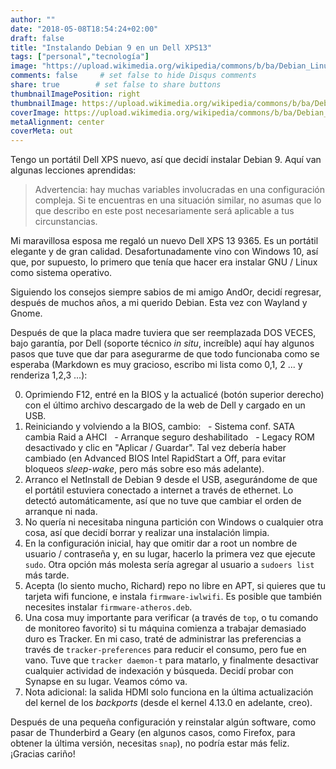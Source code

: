 ```yaml
---
author: ""
date: "2018-05-08T18:54:24+02:00"
draft: false
title: "Instalando Debian 9 en un Dell XPS13"
tags: ["personal","tecnología"]
image: "https://upload.wikimedia.org/wikipedia/commons/b/ba/Debian_Linux_Error_Photo1.jpg"
comments: false     # set false to hide Disqus comments
share: true        # set false to share buttons
thumbnailImagePosition: right
thumbnailImage: https://upload.wikimedia.org/wikipedia/commons/b/ba/Debian_Linux_Error_Photo1.jpg
coverImage: https://upload.wikimedia.org/wikipedia/commons/b/ba/Debian_Linux_Error_Photo1.jpg
metaAlignment: center
coverMeta: out
---
```


Tengo un portátil Dell XPS nuevo, así que decidí instalar Debian 9. Aquí van algunas lecciones aprendidas:

<!--more-->

>Advertencia: hay muchas variables involucradas en una configuración compleja. Si te encuentras en una situación similar, no asumas que lo que describo en este post necesariamente será aplicable a tus circunstancias.

Mi maravillosa esposa me regaló un nuevo Dell XPS 13 9365. Es un portátil elegante y de gran calidad. Desafortunadamente vino con Windows 10, así que, por supuesto, lo primero que tenía que hacer era instalar GNU / Linux como sistema operativo.

Siguiendo los consejos siempre sabios de mi amigo AndOr, decidí regresar, después de muchos años, a mi querido Debian. Esta vez con Wayland y Gnome.

Después de que la placa madre tuviera que ser reemplazada DOS VECES, bajo garantía, por Dell (soporte técnico *in situ*, increíble) aquí hay algunos pasos que tuve que dar para asegurarme de que todo funcionaba como se esperaba (Markdown es muy gracioso, escribo mi lista como 0,1, 2 ... y renderiza 1,2,3 ...):

0. Oprimiendo F12, entré en la BIOS y la actualicé (botón superior derecho) con el último archivo descargado de la web de Dell y cargado en un USB.
1. Reiniciando y volviendo a la BIOS, cambio:
  - Sistema conf. SATA cambia Raid a AHCI
  - Arranque seguro deshabilitado
  - Legacy ROM desactivado y clic en "Aplicar / Guardar". Tal vez debería haber cambiado (en Advanced BIOS Intel RapidStart a Off, para evitar bloqueos *sleep-wake*, pero más sobre eso más adelante).
2. Arranco el NetInstall de Debian 9 desde el USB, asegurándome de que el portátil estuviera conectado a internet a través de ethernet. Lo detectó automáticamente, así que no tuve que cambiar el orden de arranque ni nada.
3. No quería ni necesitaba ninguna partición con Windows o cualquier otra cosa, así que decidí borrar y realizar una instalación limpia.
4. En la configuración inicial, hay que omitir dar a root un nombre de usuario / contraseña y, en su lugar, hacerlo la primera vez que ejecute `sudo`. Otra opción más molesta sería agregar al usuario a `sudoers list` más tarde.
5. Acepta (lo siento mucho, Richard) repo no libre en APT, si quieres que tu tarjeta wifi funcione, e instala `firmware-iwlwifi`. Es posible que también necesites instalar `firmware-atheros.deb`.
6. Una cosa muy importante para verificar (a través de `top`, o tu comando de monitoreo favorito) si tu máquina comienza a trabajar demasiado duro es Tracker. En mi caso, traté de administrar las preferencias a través de `tracker-preferences` para reducir el consumo, pero fue en vano. Tuve que `tracker daemon-t` para matarlo, y finalmente desactivar cualquier actividad de indexación y búsqueda. Decidí probar con Synapse en su lugar. Veamos cómo va.
7. Nota adicional: la salida HDMI solo funciona en la última actualización del kernel de los *backports* (desde el kernel 4.13.0 en adelante, creo).

Después de una pequeña configuración y reinstalar algún software, como pasar de Thunderbird a Geary (en algunos casos, como Firefox, para obtener la última versión, necesitas `snap`), no podría estar más feliz. ¡Gracias cariño!
